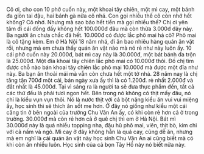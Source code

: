 Cô ơi, cho con 10 phở cuốn này, một khoai tây chiên, một mì cay, một bánh đa giòn tai đậu, hai bánh gà nữa cô nhá. Con gọi nhiều thế cô còn nhớ hết không? Cô nhớ. Nhưng mà sao bảo hết tiền mà gọi nhiều thế? Chị ơi yên tâm đi cái đống đấy không hết 100.000đ đâu mà còn thừa 3.000đ đây này. Ba người ăn chưa chắc đã hết. 10.000đ có được lắc phô mai hả cô? Phô mai là cô tặng kèm. Em ở Hà Nội 18 năm nhá, đi ăn bao nhiêu hàng quán ăn vặt rồi, nhưng mà em chưa thấy quán ăn vặt nào mà nó rẻ như này luôn ấy. 10 cái phở cuốn này 20.000đ, bát mì cay này là 30.000đ, một bát bánh đa trộn là 25.000đ. Một đĩa khoai tây chiên lắc phô mai có 10.000đ thôi. Đố chị tìm được chỗ nào bán khoai tây chiên lắc phô mai 10.000đ mà được một đĩa như này. Ba bạn ăn thoải mái mà vẫn còn chưa hết một tờ nhá. 28 năm nay là chị tăng tận 700đ một cái, bán ngày xưa ấy thì là có 1.200đ. rẻ nhất 2.000đ và đắt nhất là 45.000đ. Tại vì sáng ra là người ta sẽ đưa thực phẩm đến, tất cả các thứ đều là phải tươi ngon hết. Bên trong nó không có thịt mấy đâu, nó chỉ là kiểu vụn vụn thôi. Nó là nước thịt với cả bột năng kiểu ăn vui vui miệng ấy, học sinh thì sẽ thích ăn sốt me hơn. Ở đây nó giống như kiểu một cái căng tin ở bên ngoài của trường Chu Văn An ấy, có khi còn rẻ hơn cả ở trong trường. 30.000đ mà còn rẻ hơn cả ở quê chị thì em ở Hà Nội. Bát mì 30.000đ này là quá nhiều topping nha, đậu hũ phô mai, viên, thịt bò, kim chi với cả nấm và ngô. Mì cay ở đây không hẳn là quá cay, cũng dễ ăn, nhưng mà em nghĩ là cái quán ăn vặt này học sinh Chu Văn An ai cũng biết mà có khi còn ăn nhiều luôn. Học sinh của cả bọn Tây Hồ này nó biết nữa này.